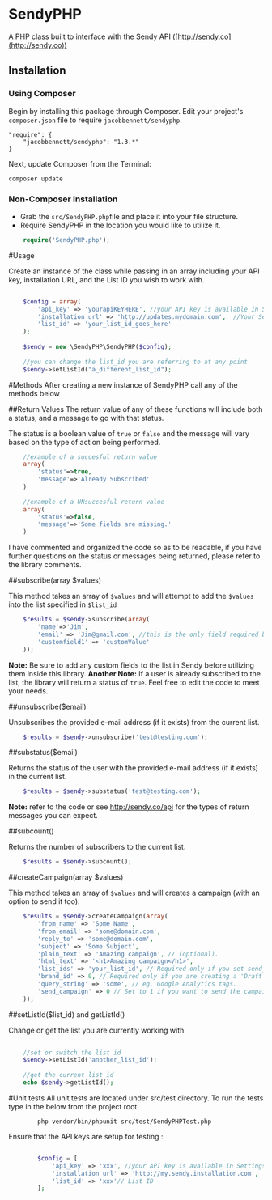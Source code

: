 SendyPHP
=================

A PHP class built to interface with the Sendy API ([http://sendy.co](http://sendy.co))

## Installation

### Using Composer

Begin by installing this package through Composer. Edit your project's `composer.json` file to require `jacobbennett/sendyphp`.

	"require": {
		"jacobbennett/sendyphp": "1.3.*"
	}

Next, update Composer from the Terminal:

    composer update

### Non-Composer Installation

* Grab the `src/SendyPHP.php`file and place it into your file structure.
* Require SendyPHP in the location you would like to utilize it.

```php
	require('SendyPHP.php');
```

#Usage

Create an instance of the class while passing in an array including your API key, installation URL, and the List ID you wish to work with.
```php

	$config = array(
		'api_key' => 'yourapiKEYHERE', //your API key is available in Settings
		'installation_url' => 'http://updates.mydomain.com',  //Your Sendy installation
		'list_id' => 'your_list_id_goes_here'
	);
	
	$sendy = new \SendyPHP\SendyPHP($config);
	
	//you can change the list_id you are referring to at any point
	$sendy->setListId("a_different_list_id");
```

#Methods
After creating a new instance of SendyPHP call any of the methods below 

##Return Values
The return value of any of these functions will include both a status, and a message to go with that status.

The status is a boolean value of `true` or `false` and the message will vary based on the type of action being performed.

```php
	//example of a succesful return value
	array(
		'status'=>true,
		'message'=>'Already Subscribed'
	)
	
	//example of a UNsuccesful return value
	array(
		'status'=>false,
		'message'=>'Some fields are missing.'
	)
```

I have commented and organized the code so as to be readable, if you have further questions on the status or messages being returned, please refer to the library comments.

##subscribe(array $values)

This method takes an array of `$values` and will attempt to add the `$values` into the list specified in `$list_id`

```php
	$results = $sendy->subscribe(array(
		'name'=>'Jim',
		'email' => 'Jim@gmail.com', //this is the only field required by sendy
		'customfield1' => 'customValue'
	));
```
__Note:__ Be sure to add any custom fields to the list in Sendy before utilizing them inside this library.
__Another Note:__ If a user is already subscribed to the list, the library will return a status of `true`. Feel free to edit the code to meet your needs.

##unsubscribe($email)

Unsubscribes the provided e-mail address (if it exists) from the current list.
```php
	$results = $sendy->unsubscribe('test@testing.com');
```

##substatus($email)

Returns the status of the user with the provided e-mail address (if it exists) in the current list.
```php
	$results = $sendy->substatus('test@testing.com');
```
__Note:__ refer to the code or see http://sendy.co/api for the types of return messages you can expect.

##subcount()

Returns the number of subscribers to the current list.
```php
	$results = $sendy->subcount();
```

##createCampaign(array $values)

This method takes an array of `$values` and will creates a campaign (with an option to send it too).
```php
	$results = $sendy->createCampaign(array(
		'from_name' => 'Some Name',
		'from_email' => 'some@domain.com',
		'reply_to' => 'some@domain.com',
		'subject' => 'Some Subject',
		'plain_text' => 'Amazing campaign', // (optional).
		'html_text' => '<h1>Amazing campaign</h1>',
		'list_ids' => 'your_list_id', // Required only if you set send_campaign to 1.
		'brand_id' => 0, // Required only if you are creating a 'Draft' campaign.
		'query_string' => 'some', // eg. Google Analytics tags.
		'send_campaign' => 0 // Set to 1 if you want to send the campaign as well and not just create a draft. Default is 0.
	));
```

##setListId($list_id) and getListId()

Change or get the list you are currently working with.
```php
	
	//set or switch the list id
	$sendy->setListId('another_list_id');
	
	//get the current list id
	echo $sendy->getListId();
```

#Unit tests
All unit tests are located under src/test directory. To run the tests type in the below from the project root.
```shell
		php vendor/bin/phpunit src/test/SendyPHPTest.php
```

Ensure that the API keys are setup for testing :
```php

		$config = [
			'api_key' => 'xxx', //your API key is available in Settings
			'installation_url' => 'http://my.sendy.installation.com',  //Your Sendy installation
			'list_id' => 'xxx'// List ID
		];
```
